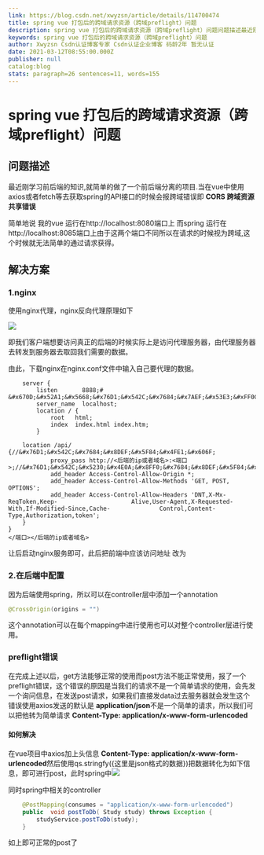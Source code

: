 ```yaml
---
link: https://blog.csdn.net/xwyzsn/article/details/114700474
title: spring vue 打包后的跨域请求资源（跨域preflight）问题
description: spring vue 打包后的跨域请求资源（跨域preflight）问题问题描述最近刚学习前后端的知识,就简单的做了一个前后端分离的项目.当在vue中使用axios或者fetch等去获取spring的API接口的时候会报跨域错误即 CORS 跨域资源共享错误简单地说 我的vue 运行在http://localhost:8080端口上 而spring 运行在http://localhost:8085端口上由于这两个端口不同所以在请求的时候视为跨域,这个时候就无法简单的通过请求获得。解决方案1.ngi
keywords: spring vue 打包后的跨域请求资源（跨域preflight）问题
author: Xwyzsn Csdn认证博客专家 Csdn认证企业博客 码龄2年 暂无认证
date: 2021-03-12T08:55:00.000Z
publisher: null
catalog:blog
stats: paragraph=26 sentences=11, words=155
---
```

# spring vue 打包后的跨域请求资源（跨域preflight）问题

## 问题描述

最近刚学习前后端的知识,就简单的做了一个前后端分离的项目.当在vue中使用axios或者fetch等去获取spring的API接口的时候会报跨域错误即 **CORS 跨域资源共享错误**

简单地说 我的vue 运行在http://localhost:8080端口上 而spring 运行在http://localhost:8085端口上由于这两个端口不同所以在请求的时候视为跨域,这个时候就无法简单的通过请求获得。

## 解决方案

### 1.nginx

使用nginx代理，nginx反向代理原理如下

![](https://img-blog.csdnimg.cn/img_convert/e76d0f8ba0d3229c48d3d9af7690a359.png)

即我们客户端想要访问真正的后端的时候实际上是访问代理服务器，由代理服务器去转发到服务器去取回我们需要的数据。

由此，下载nginx在nginx.conf文件中输入自己要代理的数据。

```
    server {
        listen       8888;# &#x670D;&#x52A1;&#x5668;&#x76D1;&#x542C;&#x7684;&#x7AEF;&#x53E3;&#xFF0C;&#x524D;&#x7AEF;&#x8BBF;&#x95EE;&#x8FD9;&#x4E2A;&#x7AEF;&#x53E3;
        server_name  localhost;
        location / {
            root   html;
            index  index.html index.htm;
        }

    location /api/ {//&#x76D1;&#x542C;&#x7684;&#x8DEF;&#x5F84;&#x4FE1;&#x606F;
	     	proxy_pass http://<后端的ip或者域名>:<端口>;//&#x76D1;&#x542C;&#x5230;&#x4E0A;&#x8FF0;&#x7684;&#x8DEF;&#x5F84;&#x540E;&#x5C06;&#x8F6C;&#x53D1;&#x5230;&#x8FD9;&#x4E2A;&#x4EE3;&#x7406;&#x4E0A;&#x53BB;
		    add_header Access-Control-Allow-Origin *;
            add_header Access-Control-Allow-Methods 'GET, POST, OPTIONS';
            add_header Access-Control-Allow-Headers 'DNT,X-Mx-ReqToken,Keep-		             Alive,User-Agent,X-Requested-With,If-Modified-Since,Cache-              Control,Content-           Type,Authorization,token';
    }
}
</端口></后端的ip或者域名>
```

让后启动nginx服务即可，此后把前端中应该访问地址 改为

### 2.在后端中配置

因为后端使用spring，所以可以在controller层中添加一个annotation

```java
@CrossOrigin(origins = "")

```

这个annotation可以在每个mapping中进行使用也可以对整个controller层进行使用。

### preflight错误

在完成上述以后，get方法能够正常的使用而post方法不能正常使用，报了一个preflight错误，这个错误的原因是当我们的请求不是一个简单请求的使用，会先发一个询问信息，在发送post请求，如果我们直接发data过去服务器就会发生这个错误使用axios发送的默认是 **application/json**不是一个简单的请求，所以我们可以把他转为简单请求 **Content-Type: application/x-www-form-urlencoded**

#### 如何解决

在vue项目中axios加上头信息 **Content-Type: application/x-www-form-urlencoded**然后使用qs.stringfy({这里是json格式的数据})把数据转化为如下信息，即可进行post，此时spring中![](https://img-blog.csdnimg.cn/img_convert/739b54d87e4e3993cde42cf933dc888f.png)

同时spring中相关的controller

```java
    @PostMapping(consumes = "application/x-www-form-urlencoded")
    public  void postToDb( Study study) throws Exception {
        studyService.postToDb(study);
    }
```

如上即可正常的post了

